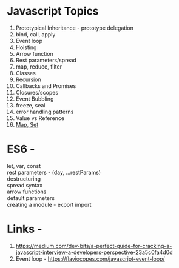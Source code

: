 # Javascript Topics

1) Prototypical Inheritance - prototype delegation
2) bind, call, apply
3) Event loop
4) Hoisting
5) Arrow function
6) Rest parameters/spread
7) map, reduce, filter
8) Classes
9) Recursion
10) Callbacks and Promises
11) Closures/scopes
12) Event Bubbling
13) freeze, seal
14) error handling patterns
15) Value vs Reference
16) [Map, Set](https://javascript.info/map-set)


# ES6 -

let, var, const <br>
rest parameters - (day, ...restParams) <br>
destructuring <br>
spread syntax <br>
arrow functions <br>
default parameters <br>
creating a module - export import <br>


# Links - 

1) https://medium.com/dev-bits/a-perfect-guide-for-cracking-a-javascript-interview-a-developers-perspective-23a5c0fa4d0d
2) Event loop - https://flaviocopes.com/javascript-event-loop/
